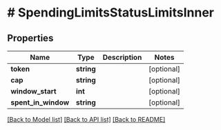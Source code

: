 # # SpendingLimitsStatusLimitsInner

## Properties

Name | Type | Description | Notes
------------ | ------------- | ------------- | -------------
**token** | **string** |  | [optional]
**cap** | **string** |  | [optional]
**window_start** | **int** |  | [optional]
**spent_in_window** | **string** |  | [optional]

[[Back to Model list]](../../README.md#models) [[Back to API list]](../../README.md#endpoints) [[Back to README]](../../README.md)
